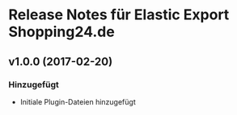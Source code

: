 # Release Notes für Elastic Export Shopping24.de

## v1.0.0 (2017-02-20)

### Hinzugefügt
- Initiale Plugin-Dateien hinzugefügt